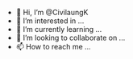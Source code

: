 - 👋 Hi, I’m @CivilaungK
- 👀 I’m interested in ...
- 🌱 I’m currently learning ...
- 💞️ I’m looking to collaborate on ...
- 📫 How to reach me ...

<!---
CivilaungK/CivilaungK is a ✨ special ✨ repository because its `README.md` (this file) appears on your GitHub profile.
You can click the Preview link to take a look at your changes.
--->
